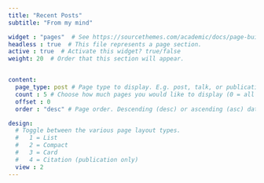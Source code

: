 ```yaml
---
title: "Recent Posts"
subtitle: "From my mind"

widget : "pages"  # See https://sourcethemes.com/academic/docs/page-builder/
headless : true  # This file represents a page section.
active : true  # Activate this widget? true/false
weight: 20  # Order that this section will appear.


content:
  page_type: post # Page type to display. E.g. post, talk, or publication.
  count : 5 # Choose how much pages you would like to display (0 = all pages)
  offset : 0
  order : "desc" # Page order. Descending (desc) or ascending (asc) date.

design:
  # Toggle between the various page layout types.
  #   1 = List
  #   2 = Compact
  #   3 = Card
  #   4 = Citation (publication only)
  view : 2
---
```

